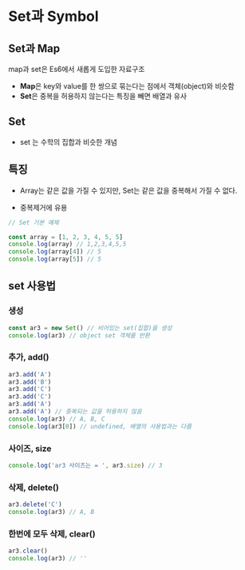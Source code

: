 # Set과 Symbol

## Set과 Map

map과 set은 Es6에서 새롭게 도입한 자료구조

-   **Map**은 key와 value를 한 쌍으로 묶는다는 점에서 객체(object)와 비슷함
-   **Set**은 중복을 허용하지 않는다는 특징을 빼면 배열과 유사

## Set

-   set 는 수학의 집합과 비슷한 개념

## 특징

-   Array는 같은 값을 가질 수 있지만, Set는 같은 값을 중복해서 가질 수 없다.

-   중복제거에 유용

```js
// Set 기본 예제

const array = [1, 2, 3, 4, 5, 5]
console.log(array) // 1,2,3,4,5,5
console.log(array[4]) // 5
console.log(array[5]) // 5
```

## set 사용법

### 생성

```js
const ar3 = new Set() // 비어있는 set(집합)을 생성
console.log(ar3) // object set 객체를 반환
```

### 추가, add()

```js
ar3.add('A')
ar3.add('B')
ar3.add('C')
ar3.add('C')
ar3.add('A')
ar3.add('A') // 중복되는 값을 허용하지 않음
console.log(ar3) // A, B, C
console.log(ar3[0]) // undefined, 배열의 사용법과는 다름
```

### 사이즈, size

```js
console.log('ar3 사이즈는 = ', ar3.size) // 3
```

### 삭제, delete()

```js
ar3.delete('C')
console.log(ar3) // A, B
```

### 한번에 모두 삭제, clear()

```js
ar3.clear()
console.log(ar3) // ''
```
